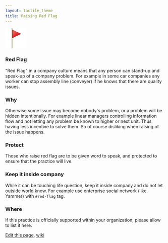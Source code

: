 ```yaml
---
layout: tactile_theme
title: Raising Red Flag
---
```


![](images/red-flag.png)

### Red Flag

"Red Flag" in a company culture means that any person can stand-up and speak-up of a company problem.
For example in some car companies any worker can stop assembly line (conveyer) if he knows that there are quality issues.

### Why

Otherwise some issue may become nobody's problem, or a problem will be hidden intentionally. 
For example linear managers controlling information flow and not letting any problem be known to higher or next unit.
Thus having less incentive to solve them. So of course disliking when raising of the issue happens.

### Protect

Those who raise red flag are to be given word to speak,
and protected to ensure that the practice will live. 

### Keep it inside company

While it can be touching life question, keep it inside company and do not let outside world know.
For example use enterprise social network (like Yammer) with `#red-flag` tag.

### Where

If this practice is officially supported within your organization, please allow to list it here.

[Edit this page](https://github.com/red-flag/red-flag.github.io/edit/master/index.md),
[wiki](https://github.com/red-flag/red-flag.github.io/wiki)
